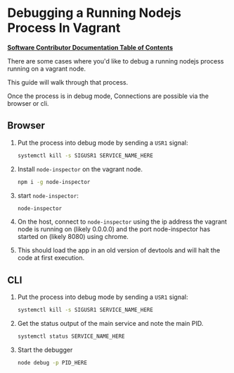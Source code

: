 # Debugging a Running Nodejs Process In Vagrant

[**Software Contributor Documentation Table of Contents**](cd_TOC.md)

There are some cases where you'd like to debug a running nodejs process
running on a vagrant node.

This guide will walk through that process.

Once the process is in debug mode, Connections are possible via the browser or cli.

## Browser

1. Put the process into debug mode by sending a `USR1` signal:

   ```bash
   systemctl kill -s SIGUSR1 SERVICE_NAME_HERE
   ```

1. Install `node-inspector` on the vagrant node.

   ```bash
   npm i -g node-inspector
   ```

1. start `node-inspector`:

   ```bash
   node-inspector
   ```

1. On the host, connect to `node-inspector` using the ip address the vagrant node is running on (likely 0.0.0.0) and the port node-inspector has started on (likely 8080) using chrome.

1. This should load the app in an old version of devtools and will halt the code at first execution.

## CLI

1. Put the process into debug mode by sending a `USR1` signal:

   ```bash
   systemctl kill -s SIGUSR1 SERVICE_NAME_HERE
   ```

1. Get the status output of the main service and note the main PID.

   ```bash
   systemctl status SERVICE_NAME_HERE
   ```

1. Start the debugger

   ```bash
   node debug -p PID_HERE
   ```
